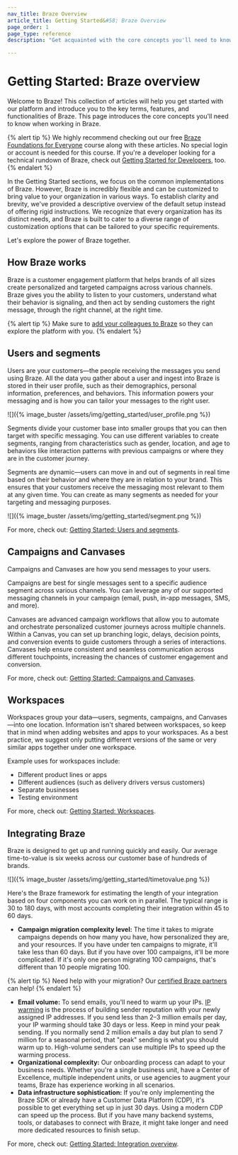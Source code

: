 ```yaml
---
nav_title: Braze Overview
article_title: Getting Started&#58; Braze Overview
page_order: 1
page_type: reference
description: "Get acquainted with the core concepts you'll need to know when working in Braze."

---
```


# Getting Started: Braze overview

Welcome to Braze! This collection of articles will help you get started with our platform and introduce you to the key terms, features, and functionalities of Braze. This page introduces the core concepts you'll need to know when working in Braze.

{% alert tip %}
We highly recommend checking out our free [Braze Foundations for Everyone](https://learning.braze.com/page/braze-foundations-for-everyone) course along with these articles. No special login or account is needed for this course. If you're a developer looking for a technical rundown of Braze, check out [Getting Started for Developers]({{site.baseurl}}/developer_guide/getting_started/platform_overview/), too.
{% endalert %}

In the Getting Started sections, we focus on the common implementations of Braze. However, Braze is incredibly flexible and can be customized to bring value to your organization in various ways. To establish clarity and brevity, we've provided a descriptive overview of the default setup instead of offering rigid instructions. We recognize that every organization has its distinct needs, and Braze is built to cater to a diverse range of customization options that can be tailored to your specific requirements.

Let's explore the power of Braze together.

## How Braze works

Braze is a customer engagement platform that helps brands of all sizes create personalized and targeted campaigns across various channels. Braze gives you the ability to listen to your customers, understand what their behavior is signaling, and then act by sending customers the right message, through the right channel, at the right time.

{% alert tip %}
Make sure to [add your colleagues to Braze]({{site.baseurl}}/user_guide/administrative/app_settings/manage_your_braze_users/adding_users_to_your_dashboard/#adding-braze-users) so they can explore the platform with you.
{% endalert %}

## Users and segments

Users are your customers—the people receiving the messages you send using Braze. All the data you gather about a user and ingest into Braze is stored in their user profile, such as their demographics, personal information, preferences, and behaviors. This information powers your messaging and is how you can tailor your messages to the right user.

![]({% image_buster /assets/img/getting_started/user_profile.png %})

Segments divide your customer base into smaller groups that you can then target with specific messaging. You can use different variables to create segments, ranging from characteristics such as gender, location, and age to behaviors like interaction patterns with previous campaigns or where they are in the customer journey.

Segments are dynamic—users can move in and out of segments in real time based on their behavior and where they are in relation to your brand. This ensures that your customers receive the messaging most relevant to them at any given time. You can create as many segments as needed for your targeting and messaging purposes.

![]({% image_buster /assets/img/getting_started/segment.png %})

For more, check out: [Getting Started: Users and segments]({{site.baseurl}}/user_guide/getting_started/users_segments/).

## Campaigns and Canvases

Campaigns and Canvases are how you send messages to your users.

Campaigns are best for single messages sent to a specific audience segment across various channels. You can leverage any of our supported messaging channels in your campaign (email, push, in-app messages, SMS, and more).

Canvases are advanced campaign workflows that allow you to automate and orchestrate personalized customer journeys across multiple channels. Within a Canvas, you can set up branching logic, delays, decision points, and conversion events to guide customers through a series of interactions. Canvases help ensure consistent and seamless communication across different touchpoints, increasing the chances of customer engagement and conversion. 

For more, check out: [Getting Started: Campaigns and Canvases]({{site.baseurl}}/user_guide/getting_started/campaigns_canvases/).

## Workspaces

Workspaces group your data—users, segments, campaigns, and Canvases—into one location. Information isn't shared between workspaces, so keep that in mind when adding websites and apps to your workspaces. As a best practice, we suggest only putting different versions of the same or very similar apps together under one workspace.

Example uses for workspaces include:

- Different product lines or apps
- Different audiences (such as delivery drivers versus customers)
- Separate businesses
- Testing environment

For more, check out: [Getting Started: Workspaces]({{site.baseurl}}/user_guide/getting_started/workspaces/).

## Integrating Braze

Braze is designed to get up and running quickly and easily. Our average time-to-value is six weeks across our customer base of hundreds of brands.

![]({% image_buster /assets/img/getting_started/timetovalue.png %})

Here's the Braze framework for estimating the length of your integration based on four components you can work on in parallel. The typical range is 30 to 180 days, with most accounts completing their integration within 45 to 60 days.

- **Campaign migration complexity level:** The time it takes to migrate campaigns depends on how many you have, how personalized they are, and your resources. If you have under ten campaigns to migrate, it'll take less than 60 days. But if you have over 100 campaigns, it'll be more complicated. If it's only one person migrating 100 campaigns, that's different than 10 people migrating 100.

{% alert tip %}
Need help with your migration? Our [certified Braze partners](https://www.braze.com/partners/solutions-partners) can help!
{% endalert %}

- **Email volume:** To send emails, you'll need to warm up your IPs. [IP warming]({{site.baseurl}}/user_guide/message_building_by_channel/email/email_setup/ip_warming/) is the process of building sender reputation with your newly assigned IP addresses. If you send less than 2–3 million emails per day, your IP warming should take 30 days or less. Keep in mind your peak sending. If you normally send 2 million emails a day but plan to send 7 million for a seasonal period, that "peak" sending is what you should warm up to. High-volume senders can use multiple IPs to speed up the warming process.
- **Organizational complexity:** Our onboarding process can adapt to your business needs. Whether you're a single business unit, have a Center of Excellence, multiple independent units, or use agencies to augment your teams, Braze has experience working in all scenarios.
- **Data infrastructure sophistication:** If you're only implementing the Braze SDK or already have a Customer Data Platform (CDP), it's possible to get everything set up in just 30 days. Using a modern CDP can speed up the process. But if you have many backend systems, tools, or databases to connect with Braze, it might take longer and need more dedicated resources to finish setup.

For more, check out: [Getting Started: Integration overview]({{site.baseurl}}/user_guide/getting_started/integration/).

